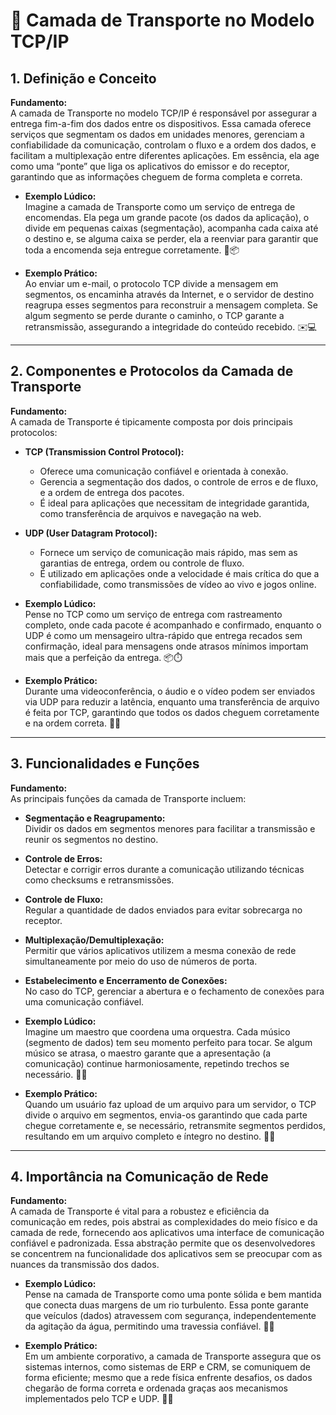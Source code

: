 # 🚌 Camada de Transporte no Modelo TCP/IP

## 1. Definição e Conceito
**Fundamento:**  
A camada de Transporte no modelo TCP/IP é responsável por assegurar a entrega fim-a-fim dos dados entre os dispositivos. Essa camada oferece serviços que segmentam os dados em unidades menores, gerenciam a confiabilidade da comunicação, controlam o fluxo e a ordem dos dados, e facilitam a multiplexação entre diferentes aplicações. Em essência, ela age como uma “ponte” que liga os aplicativos do emissor e do receptor, garantindo que as informações cheguem de forma completa e correta.

- **Exemplo Lúdico:**  
  Imagine a camada de Transporte como um serviço de entrega de encomendas. Ela pega um grande pacote (os dados da aplicação), o divide em pequenas caixas (segmentação), acompanha cada caixa até o destino e, se alguma caixa se perder, ela a reenviar para garantir que toda a encomenda seja entregue corretamente. 🚚📦

- **Exemplo Prático:**  
  Ao enviar um e-mail, o protocolo TCP divide a mensagem em segmentos, os encaminha através da Internet, e o servidor de destino reagrupa esses segmentos para reconstruir a mensagem completa. Se algum segmento se perde durante o caminho, o TCP garante a retransmissão, assegurando a integridade do conteúdo recebido. ✉️💻

---

## 2. Componentes e Protocolos da Camada de Transporte
**Fundamento:**  
A camada de Transporte é tipicamente composta por dois principais protocolos:

- **TCP (Transmission Control Protocol):**  
  - Oferece uma comunicação confiável e orientada à conexão.  
  - Gerencia a segmentação dos dados, o controle de erros e de fluxo, e a ordem de entrega dos pacotes.  
  - É ideal para aplicações que necessitam de integridade garantida, como transferência de arquivos e navegação na web.

- **UDP (User Datagram Protocol):**  
  - Fornece um serviço de comunicação mais rápido, mas sem as garantias de entrega, ordem ou controle de fluxo.  
  - É utilizado em aplicações onde a velocidade é mais crítica do que a confiabilidade, como transmissões de vídeo ao vivo e jogos online.

- **Exemplo Lúdico:**  
  Pense no TCP como um serviço de entrega com rastreamento completo, onde cada pacote é acompanhado e confirmado, enquanto o UDP é como um mensageiro ultra-rápido que entrega recados sem confirmação, ideal para mensagens onde atrasos mínimos importam mais que a perfeição da entrega. 📦⏱️

- **Exemplo Prático:**  
  Durante uma videoconferência, o áudio e o vídeo podem ser enviados via UDP para reduzir a latência, enquanto uma transferência de arquivo é feita por TCP, garantindo que todos os dados cheguem corretamente e na ordem correta. 🎥📄

---

## 3. Funcionalidades e Funções
**Fundamento:**  
As principais funções da camada de Transporte incluem:

- **Segmentação e Reagrupamento:**  
  Dividir os dados em segmentos menores para facilitar a transmissão e reunir os segmentos no destino.

- **Controle de Erros:**  
  Detectar e corrigir erros durante a comunicação utilizando técnicas como checksums e retransmissões.

- **Controle de Fluxo:**  
  Regular a quantidade de dados enviados para evitar sobrecarga no receptor.

- **Multiplexação/Demultiplexação:**  
  Permitir que vários aplicativos utilizem a mesma conexão de rede simultaneamente por meio do uso de números de porta.

- **Estabelecimento e Encerramento de Conexões:**  
  No caso do TCP, gerenciar a abertura e o fechamento de conexões para uma comunicação confiável.

- **Exemplo Lúdico:**  
  Imagine um maestro que coordena uma orquestra. Cada músico (segmento de dados) tem seu momento perfeito para tocar. Se algum músico se atrasa, o maestro garante que a apresentação (a comunicação) continue harmoniosamente, repetindo trechos se necessário. 🎻🎶

- **Exemplo Prático:**  
  Quando um usuário faz upload de um arquivo para um servidor, o TCP divide o arquivo em segmentos, envia-os garantindo que cada parte chegue corretamente e, se necessário, retransmite segmentos perdidos, resultando em um arquivo completo e íntegro no destino. 📂🔄

---

## 4. Importância na Comunicação de Rede
**Fundamento:**  
A camada de Transporte é vital para a robustez e eficiência da comunicação em redes, pois abstrai as complexidades do meio físico e da camada de rede, fornecendo aos aplicativos uma interface de comunicação confiável e padronizada. Essa abstração permite que os desenvolvedores se concentrem na funcionalidade dos aplicativos sem se preocupar com as nuances da transmissão dos dados.

- **Exemplo Lúdico:**  
  Pense na camada de Transporte como uma ponte sólida e bem mantida que conecta duas margens de um rio turbulento. Essa ponte garante que veículos (dados) atravessem com segurança, independentemente da agitação da água, permitindo uma travessia confiável. 🌉🚗

- **Exemplo Prático:**  
  Em um ambiente corporativo, a camada de Transporte assegura que os sistemas internos, como sistemas de ERP e CRM, se comuniquem de forma eficiente; mesmo que a rede física enfrente desafios, os dados chegarão de forma correta e ordenada graças aos mecanismos implementados pelo TCP e UDP. 🏢🔗